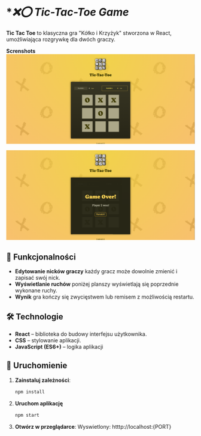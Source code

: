 # **❌⭕ Tic-Tac-Toe Game*

**Tic Tac Toe** to klasyczna gra "Kółko i Krzyżyk" stworzona w React, umożliwiająca rozgrywkę dla dwóch graczy.

**Screnshots**
![Desktop](screenshots/Desktop1.png)

![Mobile](screenshots/Desktop2.png)

## **📌 Funkcjonalności**
* **Edytowanie nicków graczy** każdy gracz może dowolnie zmienić i zapisać swój nick.
* **Wyświetlanie ruchów** poniżej planszy wyświetlają się poprzednie wykonane ruchy.
* **Wynik** gra kończy się zwycięstwem lub remisem z możliwością restartu.

## **🛠 Technologie**
* **React** – biblioteka do budowy interfejsu użytkownika.
* **CSS** – stylowanie aplikacji.
* **JavaScript (ES6+)** – logika aplikacji



## **🚀 Uruchomienie**
1. **Zainstaluj zależności**:
   ```sh
   npm install

2. **Uruchom aplikację**
   ```sh
   npm start
3. **Otwórz w przeglądarce**:
Wyswietlony: htttp://localhost:{PORT}